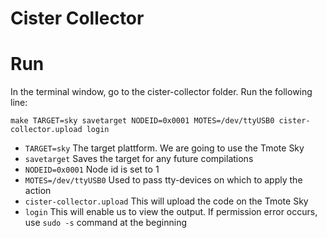 # Cister Collector


# Run

In the terminal window, go to the cister-collector folder.
Run the following line:

```
make TARGET=sky savetarget NODEID=0x0001 MOTES=/dev/ttyUSB0 cister-collector.upload login
```
* `TARGET=sky` The target plattform. We are going to use the Tmote Sky
* `savetarget` Saves the target for any future compilations
* `NODEID=0x0001` Node id is set to 1
* `MOTES=/dev/ttyUSB0`  Used to pass tty-devices on which to apply the action
* `cister-collector.upload` This will upload the code on the Tmote Sky
* `login` This will enable us to view the output. If permission error occurs, use `sudo -s` command at the beginning

